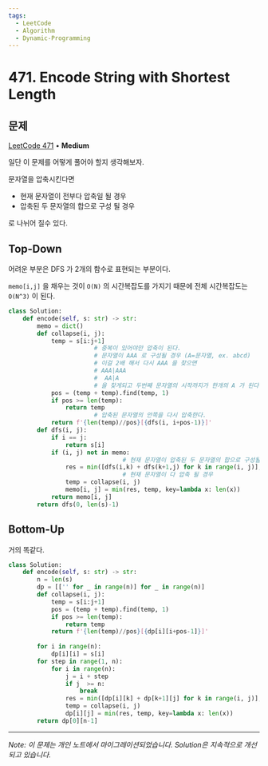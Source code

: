```yaml
---
tags:
  - LeetCode
  - Algorithm
  - Dynamic-Programming
---
```


# 471. Encode String with Shortest Length

## 문제

[LeetCode 471](https://leetcode.com/problems/encode-string-with-shortest-length/) • **Medium**

일단 이 문제를 어떻게 풀어야 할지 생각해보자.

문자열을 압축시킨다면

- 현재 문자열이 전부다 압축일 될 경우
- 압축된 두 문자열의 합으로 구성 될 경우

로 나뉘어 질수 있다.

  

## Top-Down

어려운 부분은 DFS 가 2개의 함수로 표현되는 부분이다.

`memo[i,j]` 을 채우는 것이 `O(N)` 의 시간복잡도를 가지기 때문에 전체 시간복잡도는 `O(N^3)` 이 된다.

```python
class Solution:
    def encode(self, s: str) -> str:
        memo = dict()
        def collapse(i, j):
            temp = s[i:j+1]
						# 중복이 있어야만 압축이 된다.
						# 문자열이 AAA 로 구성될 경우 (A=문자열, ex. abcd)
						# 이걸 2배 해서 다시 AAA 을 찾으면
						# AAA|AAA
						#  AA|A
						# 을 찾게되고 두번째 문자열의 시작까지가 한개의 A 가 된다.
            pos = (temp + temp).find(temp, 1)
            if pos >= len(temp):
                return temp
						# 압축된 문자열의 안쪽을 다시 압축한다.
            return f'{len(temp)//pos}[{dfs(i, i+pos-1)}]'
        def dfs(i, j):
            if i == j:
                return s[i]
            if (i, j) not in memo:
								# 현재 문자열이 압축된 두 문자열의 합으로 구성될 경우
                res = min([dfs(i,k) + dfs(k+1,j) for k in range(i, j)], key=lambda x: len(x))
								# 현재 문자열이 다 압축 될 경우
                temp = collapse(i, j)
                memo[i, j] = min(res, temp, key=lambda x: len(x))
            return memo[i, j]
        return dfs(0, len(s)-1)
```

  

## Bottom-Up

거의 똑같다.

```python
class Solution:
    def encode(self, s: str) -> str:
        n = len(s)
        dp = [['' for _ in range(n)] for _ in range(n)]
        def collapse(i, j):
            temp = s[i:j+1]
            pos = (temp + temp).find(temp, 1)
            if pos >= len(temp):
                return temp
            return f'{len(temp)//pos}[{dp[i][i+pos-1]}]'
        
        for i in range(n):
            dp[i][i] = s[i]
        for step in range(1, n):
            for i in range(n):
                j = i + step
                if j  >= n:
                    break
                res = min([dp[i][k] + dp[k+1][j] for k in range(i, j)], key=lambda x: len(x))
                temp = collapse(i, j)
                dp[i][j] = min(res, temp, key=lambda x: len(x))
        return dp[0][n-1]
```

---

*Note: 이 문제는 개인 노트에서 마이그레이션되었습니다. Solution은 지속적으로 개선되고 있습니다.*
